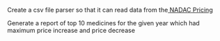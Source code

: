 Create a csv file parser so that it can read data from the[ NADAC Pricing ](https://data.medicaid.gov/dataset/99315a95-37ac-4eee-946a-3c523b4c481e)

Generate a report of top 10 medicines for the given year which had maximum price increase and price decrease 
